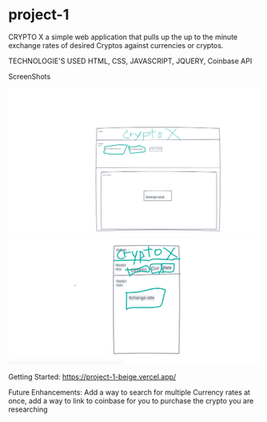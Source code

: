# project-1
CRYPTO X
a simple web application that pulls up the up to the minute exchange rates of desired Cryptos against currencies or cryptos.

TECHNOLOGIE'S USED
HTML, CSS, JAVASCRIPT, JQUERY, Coinbase API

ScreenShots

![](image/Screen%20Shot%202021-09-19%20at%206.25.36%20PM.png)
![](image/Screen%20Shot%202021-09-19%20at%206.25.45%20PM.png)

Getting Started: https://project-1-beige.vercel.app/

Future Enhancements: Add a way to search for multiple Currency rates at once, add a way to link to coinbase for you to purchase the crypto you are researching


